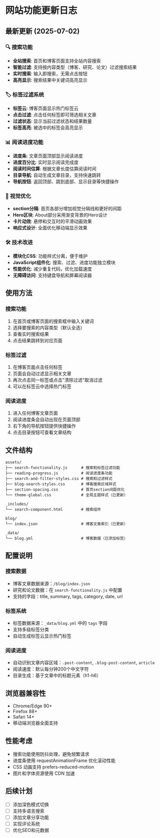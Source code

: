 # 网站功能更新日志

## 最新更新 (2025-07-02)

### 🔍 搜索功能
- **全站搜索**: 首页和博客页面支持全站内容搜索
- **智能过滤**: 支持按内容类型（博客、研究、论文）过滤搜索结果
- **实时搜索**: 输入即搜索，无需点击按钮
- **高亮显示**: 搜索结果中关键词高亮显示

### 🏷️ 标签过滤系统
- **标签云**: 博客页面显示热门标签云
- **点击过滤**: 点击任何标签即可筛选相关文章
- **过滤状态**: 显示当前过滤状态和结果数量
- **标签高亮**: 被选中的标签会高亮显示

### 📊 阅读进度功能
- **进度条**: 文章页面顶部显示阅读进度
- **进度百分比**: 实时显示阅读完成度
- **阅读时间估算**: 根据文章长度估算阅读时间
- **目录导航**: 自动生成文章目录，支持快速跳转
- **导航按钮**: 返回顶部、跳到底部、显示目录等快捷操作

### 🎨 视觉优化
- **section分隔**: 首页各部分增加视觉分隔线和更好的间距
- **Hero区块**: About部分采用渐变背景的Hero设计
- **卡片动效**: 悬停和交互时的平滑动画效果
- **响应式设计**: 全面优化移动端显示效果

### 🛠️ 技术改进
- **模块化CSS**: 功能样式分离，便于维护
- **JavaScript组件化**: 搜索、过滤、进度功能独立模块
- **性能优化**: 减少重复代码，优化加载速度
- **无障碍访问**: 支持键盘导航和屏幕阅读器

## 使用方法

### 搜索功能
1. 在首页或博客页面的搜索框中输入关键词
2. 选择要搜索的内容类型（默认全选）
3. 查看实时搜索结果
4. 点击结果跳转到对应页面

### 标签过滤
1. 在博客页面点击任何标签
2. 页面会自动过滤显示相关文章
3. 再次点击同一标签或点击"清除过滤"取消过滤
4. 可以在标签云中选择热门标签

### 阅读进度
1. 进入任何博客文章页面
2. 阅读进度条会自动出现在页面顶部
3. 右下角的导航按钮提供快捷操作
4. 点击目录按钮可查看文章结构

## 文件结构

```
assets/
├── search-functionality.js      # 搜索和标签过滤功能
├── reading-progress.js          # 阅读进度条功能
├── search-and-filter-styles.css # 搜索和过滤样式
├── blog-search-styles.css       # 博客搜索区域样式
├── section-spacing.css          # 首页section间距优化
└── theme-global.css             # 全局主题样式（已更新）

_includes/
└── search-component.html        # 搜索组件

blog/
└── index.json                   # 博客文章索引（已更新）

_data/
└── blog.yml                     # 博客数据（已添加标签）
```

## 配置说明

### 搜索数据
- 博客文章数据来源：`/blog/index.json`
- 研究和论文数据：在 `search-functionality.js` 中配置
- 支持的字段：title, summary, tags, category, date, url

### 标签系统
- 标签数据来源：`_data/blog.yml` 中的 `tags` 字段
- 支持多级标签分类
- 自动生成标签云显示热门标签

### 阅读进度
- 自动识别文章内容区域：`.post-content`, `.blog-post-content`, `article`
- 阅读速度：默认每分钟200个中文字符
- 目录生成：基于文章中的标题元素（h1-h6）

## 浏览器兼容性

- Chrome/Edge 90+
- Firefox 88+
- Safari 14+
- 移动端浏览器全面支持

## 性能考虑

- 搜索功能使用防抖处理，避免频繁请求
- 进度条使用 requestAnimationFrame 优化滚动性能
- CSS 动画支持 prefers-reduced-motion
- 图片和字体资源使用 CDN 加速

## 后续计划

- [ ] 添加深色模式切换
- [ ] 支持多语言搜索
- [ ] 添加文章分享功能
- [ ] 实现评论系统
- [ ] 优化SEO和元数据

